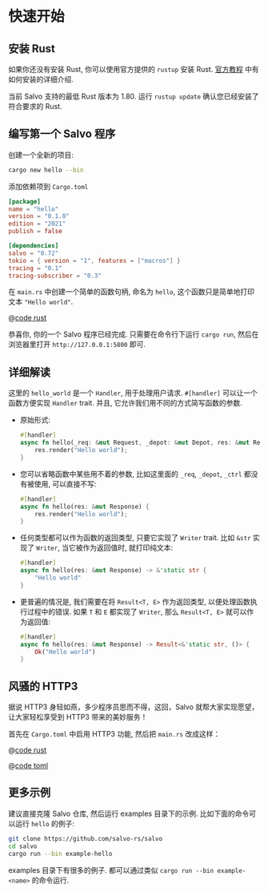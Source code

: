 # 快速开始

## 安装 Rust

如果你还没有安装 Rust, 你可以使用官方提供的 `rustup` 安装 Rust. [官方教程](https://doc.rust-lang.org/book/ch01-01-installation.html) 中有如何安装的详细介绍.

当前 Salvo 支持的最低 Rust 版本为 1.80. 运行 `rustup update` 确认您已经安装了符合要求的 Rust.

## 编写第一个 Salvo 程序

创建一个全新的项目:

```bash
cargo new hello --bin
```

添加依赖项到 `Cargo.toml`

```toml
[package]
name = "hello"
version = "0.1.0"
edition = "2021"
publish = false

[dependencies]
salvo = "0.72"
tokio = { version = "1", features = ["macros"] }
tracing = "0.1"
tracing-subscriber = "0.3"
```

在 `main.rs` 中创建一个简单的函数句柄, 命名为 `hello`, 这个函数只是简单地打印文本 `"Hello world"`.

@[code rust](../../../codes/hello/src/main.rs)

恭喜你, 你的一个 Salvo 程序已经完成. 只需要在命令行下运行 `cargo run`, 然后在浏览器里打开 `http://127.0.0.1:5800` 即可.

## 详细解读

这里的 `hello_world` 是一个 `Handler`, 用于处理用户请求. `#[handler]` 可以让一个函数方便实现 `Handler` trait. 并且, 它允许我们用不同的方式简写函数的参数.

- 原始形式:

    ```rust
    #[handler]
    async fn hello(_req: &mut Request, _depot: &mut Depot, res: &mut Response, _ctrl: &mut FlowCtrl) {
        res.render("Hello world");
    }
    ```

- 您可以省略函数中某些用不着的参数, 比如这里面的 `_req`, `_depot`, `_ctrl` 都没有被使用, 可以直接不写:

    ```rust
    #[handler]
    async fn hello(res: &mut Response) {
        res.render("Hello world");
    }
    ```

- 任何类型都可以作为函数的返回类型, 只要它实现了 `Writer` trait. 比如 `&str` 实现了 `Writer`, 当它被作为返回值时, 就打印纯文本:

    ```rust
    #[handler]
    async fn hello(res: &mut Response) -> &'static str {
        "Hello world"
    }
    ```

- 更普遍的情况是, 我们需要在将 `Result<T, E>` 作为返回类型, 以便处理函数执行过程中的错误. 如果 `T` 和 `E` 都实现了 `Writer`, 那么 `Result<T, E>` 就可以作为返回值:
  
    ```rust
    #[handler]
    async fn hello(res: &mut Response) -> Result<&'static str, ()> {
        Ok("Hello world")
    }
    ```

## 风骚的 HTTP3

据说 HTTP3 身轻如燕，多少程序员思而不得，这回，Salvo 就帮大家实现愿望，让大家轻松享受到 HTTP3 带来的美妙服务！

首先在 `Cargo.toml` 中启用 HTTP3 功能, 然后把 `main.rs` 改成这样：

<CodeGroup>
  <CodeGroupItem title="main.rs" active>

@[code rust](../../../codes/hello-h3/src/main.rs)

  </CodeGroupItem>
  <CodeGroupItem title="Cargo.toml">

@[code toml](../../../codes/hello-h3/Cargo.toml)

  </CodeGroupItem>
</CodeGroup>

## 更多示例
建议直接克隆 Salvo 仓库, 然后运行 examples 目录下的示例. 比如下面的命令可以运行 `hello` 的例子:

```sh
git clone https://github.com/salvo-rs/salvo
cd salvo
cargo run --bin example-hello
```

examples 目录下有很多的例子. 都可以通过类似 `cargo run --bin example-<name>` 的命令运行.
